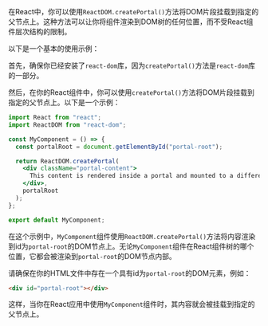 在React中，你可以使用`ReactDOM.createPortal()`方法将DOM片段挂载到指定的父节点上。这种方法可以让你将组件渲染到DOM树的任何位置，而不受React组件层次结构的限制。

以下是一个基本的使用示例：

首先，确保你已经安装了`react-dom`库，因为`createPortal()`方法是`react-dom`库的一部分。

然后，在你的React组件中，你可以使用`createPortal()`方法将DOM片段挂载到指定的父节点上。以下是一个示例：

```jsx
import React from "react";
import ReactDOM from "react-dom";

const MyComponent = () => {
  const portalRoot = document.getElementById("portal-root");

  return ReactDOM.createPortal(
    <div className="portal-content">
      This content is rendered inside a portal and mounted to a different DOM node.
    </div>,
    portalRoot
  );
};

export default MyComponent;
```

在这个示例中，`MyComponent`组件使用`ReactDOM.createPortal()`方法将内容渲染到id为`portal-root`的DOM节点上。无论`MyComponent`组件在React组件树的哪个位置，它都会被渲染到`portal-root`的DOM节点内部。

请确保在你的HTML文件中存在一个具有id为`portal-root`的DOM元素，例如：

```html
<div id="portal-root"></div>
```

这样，当你在React应用中使用`MyComponent`组件时，其内容就会被挂载到指定的父节点上。